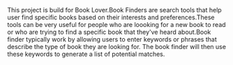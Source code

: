 This project is build for Book Lover.Book Finders are search tools that help user find specific books
                based on their interests and preferences.These tools can be very useful for people who are loooking
                for a new book to read or who are trying to find a specific book that they've heard about.Book finder
                typically work by allowing users to enter keywords or phrases that describe the type of book they are
                looking for. The book finder will then use these keywords to generate a list of potential matches.